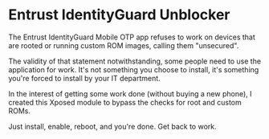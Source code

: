 Entrust IdentityGuard Unblocker
===============================

The Entrust IdentityGuard Mobile OTP app refuses to work on devices that are rooted or running custom ROM images, calling them "unsecured".

The validity of that statement notwithstanding, some people need to use the application for work.
It's not something you choose to install, it's something you're forced to install by your IT department.

In the interest of getting some work done (without buying a new phone), I created this Xposed
module to bypass the checks for root and custom ROMs.

Just install, enable, reboot, and you're done. Get back to work.
